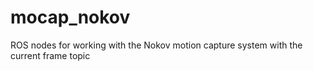 # mocap_nokov
ROS nodes for working with the Nokov motion capture system with the current frame topic
